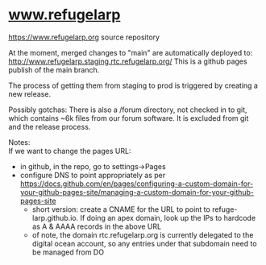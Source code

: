 # www.refugelarp
https://www.refugelarp.org source repository

At the moment, merged changes to "main" are automatically deployed to:
http://www.refugelarp.staging.rtc.refugelarp.org/
This is a github pages publish of the main branch.


The process of getting them from staging to prod is triggered by creating a new release.

Possibly gotchas:
There is also a /forum directory, not checked in to git, which contains ~6k files from our forum software.
It is excluded from git and the release process.


Notes:  
If we want to change the pages URL:
  * in github, in the repo, go to settings->Pages
  * configure DNS to point appropriately as per https://docs.github.com/en/pages/configuring-a-custom-domain-for-your-github-pages-site/managing-a-custom-domain-for-your-github-pages-site
    * short version:  create a CNAME for the URL to point to refuge-larp.github.io.   If doing an apex domain, look up the IPs to hardcode as A & AAAA records in the above URL
    * of note, the domain rtc.refugelarp.org is currently delegated to the digital ocean account, so any entries under that subdomain need to be managed from DO
